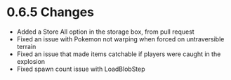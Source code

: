 # 0.6.5 Changes #

* Added a Store All option in the storage box, from pull request
* Fixed an issue with Pokemon not warping when forced on untraversible terrain
* Fixed an issue that made items catchable if players were caught in the explosion
* Fixed spawn count issue with LoadBlobStep